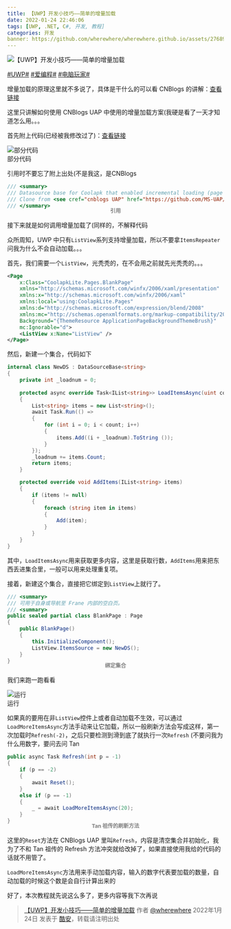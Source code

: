 ```yaml
---
title: 【UWP】开发小技巧――简单的增量加载
date: 2022-01-24 22:46:06
tags: [UWP, .NET, C#, 开发, 教程]
categories: 开发
banner: https://github.com/wherewhere/wherewhere.github.io/assets/27689196/85655d62-1f07-4889-9191-143ce0be5971
---
```

![【UWP】开发小技巧――简单的增量加载](https://github.com/wherewhere/wherewhere.github.io/assets/27689196/85655d62-1f07-4889-9191-143ce0be5971)

[#UWP#](https://www.coolapk.com/t/UWP) [#爱编程#](https://www.coolapk.com/t/爱编程) [#电脑玩家#](https://www.coolapk.com/t/电脑玩家)

增量加载的原理这里就不多说了，具体是干什么的可以看 CNBlogs 的讲解：[查看链接](https://www.cnblogs.com/ms-uap/p/4155601.html)

这里只讲解如何使用 CNBlogs UAP 中使用的增量加载方案(我硬是看了一天才知道怎么用。。。

首先附上代码(已经被我修改过了)：[查看链接](https://github.com/Coolapk-UWP/Coolapk-Lite/tree/master/CoolapkLite/CoolapkLite.Core/Helpers/DataSource)

<img src="https://github.com/wherewhere/wherewhere.github.io/assets/27689196/1530f06c-0be9-4f1e-b915-b0b2175cfaea" alt="部分代码"/>
<figcaption>部分代码</figcaption>

引用时不要忘了附上出处(不是我这，是CNBlogs

```cs
/// <summary>
/// Datasource base for Coolapk that enabled incremental loading (page based). <br/>
/// Clone from <see cref="cnblogs UAP" href="https://github.com/MS-UAP/cnblogs-UAP" />.
/// </summary>
```
<figcaption style="font-size: 0.875em; font-weight: bold; color: gray; text-align: center; margin-top: -20px;">引用</figcaption>

接下来就是如何调用增量加载了(同样的，不解释代码

众所周知，UWP 中只有`ListView`系列支持增量加载，所以不要拿`ItemsRepeater`问我为什么不会自动加载。。。

首先，我们需要一个`ListView`，光秃秃的，在不会用之前就先光秃秃的。。。

```xml
<Page
    x:Class="CoolapkLite.Pages.BlankPage"
    xmlns="http://schemas.microsoft.com/winfx/2006/xaml/presentation"
    xmlns:x="http://schemas.microsoft.com/winfx/2006/xaml"
    xmlns:local="using:CoolapkLite.Pages"
    xmlns:d="http://schemas.microsoft.com/expression/blend/2008"
    xmlns:mc="http://schemas.openxmlformats.org/markup-compatibility/2006"
    Background="{ThemeResource ApplicationPageBackgroundThemeBrush}"
    mc:Ignorable="d">
    <ListView x:Name="ListView" />
</Page>
```

然后，新建一个集合，代码如下

```cs
internal class NewDS : DataSourceBase<string>
{
    private int _loadnum = 0;
    
    protected async override Task<IList<string>> LoadItemsAsync(uint count)
    {
        List<string> items = new List<string>();
        await Task.Run(() =>
        {
            for (int i = 0; i < count; i++)
            {
                items.Add((i + _loadnum).ToString ());
            }
        });
        _loadnum += items.Count;
        return items;
    }

    protected override void AddItems(IList<string> items)
    {
        if (items != null)
        {
            foreach (string item in items)
            {
                Add(item);
            }
        }
    }
}
```

其中，`LoadItemsAsync`用来获取更多内容，这里是获取行数，`AddItems`用来把东西丢进集合里，一般可以用来处理重复项。

接着，新建这个集合，直接把它绑定到`ListView`上就行了。

```cs
/// <summary>
/// 可用于自身或导航至 Frane 内部的空白页。
/// <summary>
public sealed partial class BlankPage : Page
{
    public BlankPage()
    {
        this.InitializeComponent();
        ListView.ItemsSource = new NewDS();
    }
}
```
<figcaption style="font-size: 0.875em; font-weight: bold; color: gray; text-align: center; margin-top: -20px;">绑定集合</figcaption>

我们来跑一跑看看

<img src="https://github.com/wherewhere/wherewhere.github.io/assets/27689196/e7ac2f2a-334c-4e5e-ba84-5c606ca427b3" alt="运行"/>
<figcaption>运行</figcaption>

如果真的要用在非`ListView`控件上或者自动加载不生效，可以通过`LoadMoreItemsAsync`方法手动来让它加载，所以一般刷新方法会写成这样，第一次加载时`Refresh(-2)`，之后只要检测到滑到底了就执行一次`Refresh` (不要问我为什么用数字，要问去问 Tan

```cs
public async Task Refresh(int p = -1)
{
    if (p == -2)
    {
        await Reset();
    }
    else if (p == -1)
    {
        _ = await LoadMoreItemsAsync(20);
    }
}
```
<figcaption style="font-size: 0.875em; font-weight: bold; color: gray; text-align: center; margin-top: -20px;">Tan 祖传的刷新方法</figcaption>

这里的`Reset`方法在 CNBlogs UAP 里叫`Refresh`，内容是清空集合并初始化，我为了不和 Tan 祖传的 Refresh 方法冲突就给改掉了，如果直接使用我给的代码的话就不用管了。

`LoadMoreItemsAsync`方法用来手动加载内容，输入的数字代表要加载的数量，自动加载的时候这个数是会自行计算出来的

好了，本次教程就先说这么多了，更多内容等我下次再说

> [【UWP】开发小技巧――简单的增量加载](https://www.coolapk.com/feed/33071083?shareKey=MGUwNzc1MzBlZGViNjYzZmNhZDA) 作者 [@wherewhere](https://www.coolapk.com/u/wherewhere) 2022年1月24日 发表于 [酷安](https://www.coolapk.com "Coolapk")，转载请注明出处
